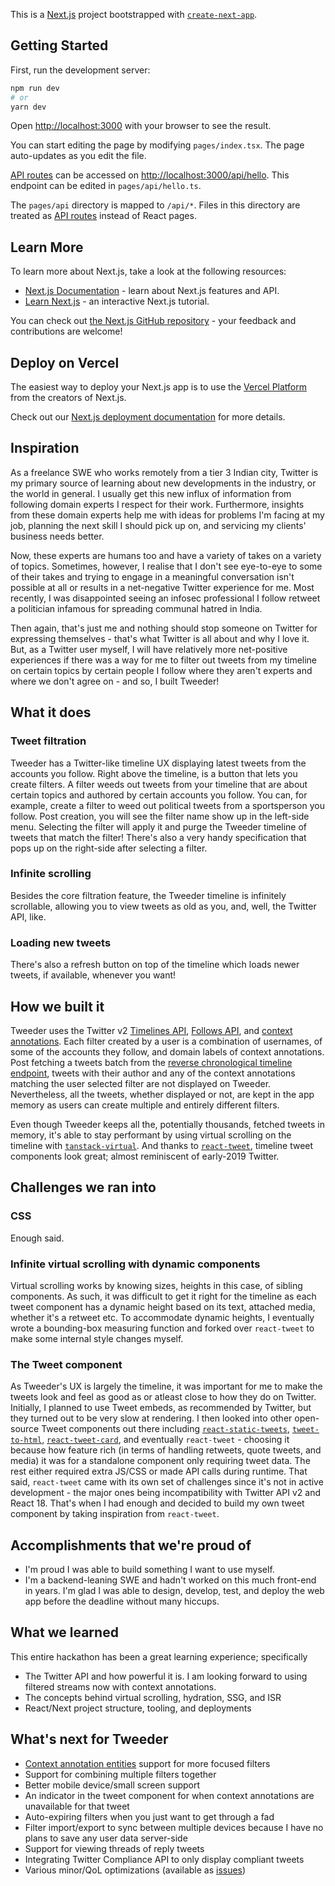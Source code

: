 This is a [Next.js](https://nextjs.org/) project bootstrapped with [`create-next-app`](https://github.com/vercel/next.js/tree/canary/packages/create-next-app).

## Getting Started

First, run the development server:

```bash
npm run dev
# or
yarn dev
```

Open [http://localhost:3000](http://localhost:3000) with your browser to see the result.

You can start editing the page by modifying `pages/index.tsx`. The page auto-updates as you edit the file.

[API routes](https://nextjs.org/docs/api-routes/introduction) can be accessed on [http://localhost:3000/api/hello](http://localhost:3000/api/hello). This endpoint can be edited in `pages/api/hello.ts`.

The `pages/api` directory is mapped to `/api/*`. Files in this directory are treated as [API routes](https://nextjs.org/docs/api-routes/introduction) instead of React pages.

## Learn More

To learn more about Next.js, take a look at the following resources:

- [Next.js Documentation](https://nextjs.org/docs) - learn about Next.js features and API.
- [Learn Next.js](https://nextjs.org/learn) - an interactive Next.js tutorial.

You can check out [the Next.js GitHub repository](https://github.com/vercel/next.js/) - your feedback and contributions are welcome!

## Deploy on Vercel

The easiest way to deploy your Next.js app is to use the [Vercel Platform](https://vercel.com/new?utm_medium=default-template&filter=next.js&utm_source=create-next-app&utm_campaign=create-next-app-readme) from the creators of Next.js.

Check out our [Next.js deployment documentation](https://nextjs.org/docs/deployment) for more details.


## Inspiration
As a freelance SWE who works remotely from a tier 3 Indian city, Twitter is my primary source of learning about new developments in the industry, or the world in general. I usually get this new influx of information from following domain experts I respect for their work. Furthermore, insights from these domain experts help me with ideas for problems I'm facing at my job, planning the next skill I should pick up on, and servicing my clients' business needs better. 

Now, these experts are humans too and have a variety of takes on a variety of topics. Sometimes, however, I realise that I don't see eye-to-eye to some of their takes and trying to engage in a meaningful conversation isn't possible at all or results in a net-negative Twitter experience for me. Most recently, I was disappointed seeing an infosec professional I follow retweet a politician infamous for spreading communal hatred in India.

Then again, that's just me and nothing should stop someone on Twitter for expressing themselves - that's what Twitter is all about and why I love it. But, as a Twitter user myself, I will have relatively more net-positive experiences if there was a way for me to filter out tweets from my timeline on certain topics by certain people I follow where they aren't experts and where we don't agree on - and so, I built Tweeder! 

## What it does
### Tweet filtration
Tweeder has a Twitter-like timeline UX displaying latest tweets from the accounts you follow. Right above the timeline, is a button that lets you create filters. A filter weeds out tweets from your timeline that are about certain topics and authored by certain accounts you follow. You can, for example, create a filter to weed out political tweets from a sportsperson you follow. Post creation, you will see the filter name show up in the left-side menu. Selecting the filter will apply it and purge the Tweeder timeline of tweets that match the filter! There's also a very handy specification that pops up on the right-side after selecting a filter.

### Infinite scrolling
Besides the core filtration feature, the Tweeder timeline is infinitely scrollable, allowing you to view tweets as old as you, and, well, the Twitter API, like. 

### Loading new tweets
There's also a refresh button on top of the timeline which loads newer tweets, if available, whenever you want!

## How we built it
Tweeder uses the Twitter v2 [Timelines API](https://developer.twitter.com/en/docs/twitter-api/tweets/timelines), [Follows API](https://developer.twitter.com/en/docs/twitter-api/users/follows/i), and [context annotations](https://developer.twitter.com/en/docs/twitter-api/annotations/overview). Each filter created by a user is a combination of usernames, of some of the accounts they follow, and domain labels of context annotations. Post fetching a tweets batch from the [reverse chronological timeline endpoint](https://developer.twitter.com/en/docs/twitter-api/tweets/timelines/api-reference/get-users-id-reverse-chronological), tweets with their author and any of the context annotations matching the user selected filter are not displayed on Tweeder. Nevertheless, all the tweets, whether displayed or not, are kept in the app memory as users can create multiple and entirely different filters.

Even though Tweeder keeps all the, potentially thousands, fetched tweets in memory, it's able to stay performant by using virtual scrolling on the timeline with [`tanstack-virtual`](https://tanstack.com/virtual/v3). And thanks to [`react-tweet`](https://github.com/mannynotfound/react-tweet), timeline tweet components look great; almost reminiscent of early-2019 Twitter. 

## Challenges we ran into
### CSS
Enough said.

### Infinite virtual scrolling with dynamic components
Virtual scrolling works by knowing sizes, heights in this case, of sibling components. As such, it was difficult to get it right for the timeline as each tweet component has a dynamic height based on its text, attached media, whether it's a retweet etc. To accommodate dynamic heights, I eventually wrote a bounding-box measuring function and forked over `react-tweet` to make some internal style changes myself.

### The Tweet component 
As Tweeder's UX is largely the timeline, it was important for me to make the tweets look and feel as good as or atleast close to how they do on Twitter. Initially, I planned to use Tweet embeds, as recommended by Twitter, but they turned out to be very slow at rendering. I then looked into other open-source Tweet components out there including [`react-static-tweets`](https://github.com/transitive-bullshit/react-static-tweets), [`tweet-to-html`](https://github.com/blessanm86/tweet-to-html), [`react-tweet-card`](https://github.com/zorapeteri/react-tweet-card), and eventually `react-tweet` - choosing it because how feature rich (in terms of handling retweets, quote tweets, and media) it was for a standalone component only requiring tweet data. The rest either required extra JS/CSS or made API calls during runtime. That said, `react-tweet` came with its own set of challenges since it's not in active development - the major ones being incompatibility with Twitter API v2 and React 18. That's when I had enough and decided to build my own tweet component by taking inspiration from `react-tweet`. 

## Accomplishments that we're proud of
- I'm proud I was able to build something I want to use myself.
- I'm a backend-leaning SWE and hadn't worked on this much front-end in years. I'm glad I was able to design, develop, test, and deploy the web app before the deadline without many hiccups.

## What we learned
This entire hackathon has been a great learning experience; specifically
- The Twitter API and how powerful it is. I am looking forward to using filtered streams now with context annotations.
- The concepts behind virtual scrolling, hydration, SSG, and ISR
- React/Next project structure, tooling, and deployments

## What's next for Tweeder
- [Context annotation entities](https://github.com/twitterdev/twitter-context-annotations) support for more focused filters
- Support for combining multiple filters together
- Better mobile device/small screen support
- An indicator in the tweet component for when context annotations are unavailable for that tweet
- Auto-expiring filters when you just want to get through a fad
- Filter import/export to sync between multiple devices because I have no plans to save any user data server-side
- Support for viewing threads of reply tweets
- Integrating Twitter Compliance API to only display compliant tweets
- Various minor/QoL optimizations (available as [issues](https://github.com/achie27/chirp-tweeder/issues))